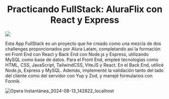 <h1 align="center">Practicando FullStack: AluraFlix con React y Express</h1>

<img src="https://img.shields.io/badge/STATUS-FINALIZADO-green" display="inline" >

Esta App FullStack es un proyecto que he creado como una mezcla de dos challenges proporcionados por Alura Latam, completando así la formación en Front End con React y Back End con Node.js y Express, utilizando MySQL como base de datos. Para el Front End, empleé tecnologías como HTML, CSS, JavaScript, TailwindCSS, ViteJS y React. En el Back End, utilicé Node.js, Express y MySQL. Además, implementé la validación tanto del lado del cliente como del servidor con Yup y Zod, y manejé formularios con Formik.

![Opera Instantánea_2024-08-13_142822_localhost](https://github.com/user-attachments/assets/cf922692-ef6d-4d3b-b973-727041167e7e)


